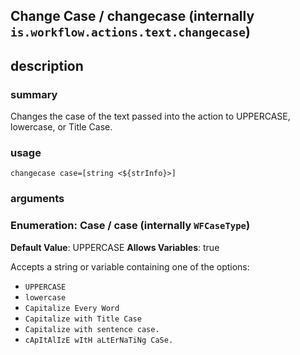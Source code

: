 
## Change Case / changecase (internally `is.workflow.actions.text.changecase`)



## description
### summary
Changes the case of the text passed into the action to UPPERCASE, lowercase, or Title Case.


### usage
`changecase case=[string <${strInfo}>]`

### arguments
### Enumeration: Case / case (internally `WFCaseType`)
**Default Value**: UPPERCASE
**Allows Variables**: true


Accepts a string 
or variable
containing one of the options:

- `UPPERCASE`
- `lowercase`
- `Capitalize Every Word`
- `Capitalize with Title Case`
- `Capitalize with sentence case.`
- `cApItAlIzE wItH aLtErNaTiNg CaSe.`
